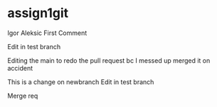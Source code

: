 # assign1git
Igor Aleksic
First Comment

Edit in test branch 

Editing the main to redo the pull request bc I messed up merged it on accident


This is a change on newbranch
Edit in test branch 

Merge req